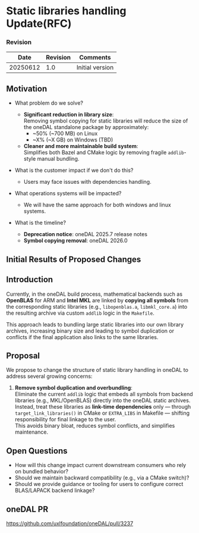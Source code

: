 # Static libraries handling Update(RFC)

### Revision
|Date       |Revision| Comments                                                                 |
|-----------|--------|--------------------------------------------------------------------------|
|  20250612 |  1.0   | Initial version                                                          |

## Motivation

* What problem do we solve?
  * **Significant reduction in library size**:  
    Removing symbol copying for static libraries will reduce the size of the oneDAL standalone package by approximately:
    - ~50% (~700 MB) on Linux
    - ~X% (~X GB) on Windows (TBD)
  * **Cleaner and more maintainable build system**:  
    Simplifies both Bazel and CMake logic by removing fragile `addlib`-style manual bundling.

* What is the customer impact if we don't do this?
  * Users may face issues with dependencies handling.

* What operations systems will be impacted?
  * We will have the same approach for both windows and linux systems.

* What is the timeline?
  * **Deprecation notice**: oneDAL 2025.7 release notes
  * **Symbol copying removal**: oneDAL 2026.0

## Initial Results of Proposed Changes

## Introduction

Currently, in the oneDAL build process, mathematical backends such as **OpenBLAS** for ARM and **Intel MKL** are linked by **copying all symbols** from the corresponding static libraries (e.g., `libopenblas.a`, `libmkl_core.a`) into the resulting archive via custom `addlib` logic in the `Makefile`.

This approach leads to bundling large static libraries into our own library archives, increasing binary size and leading to symbol duplication or conflicts if the final application also links to the same libraries.

## Proposal

We propose to change the structure of static library handling in oneDAL to address several growing concerns:

1. **Remove symbol duplication and overbundling**:  
   Eliminate the current `addlib` logic that embeds all symbols from backend libraries (e.g., MKL/OpenBLAS) directly into the oneDAL static archives.  
   Instead, treat these libraries as **link-time dependencies** only — through `target_link_libraries()` in CMake or `EXTRA_LIBS` in Makefile — shifting responsibility for final linkage to the user.  
   This avoids binary bloat, reduces symbol conflicts, and simplifies maintenance.

## Open Questions

- How will this change impact current downstream consumers who rely on bundled behavior?
- Should we maintain backward compatibility (e.g., via a CMake switch)?
- Should we provide guidance or tooling for users to configure correct BLAS/LAPACK backend linkage?

## oneDAL PR

https://github.com/uxlfoundation/oneDAL/pull/3237
